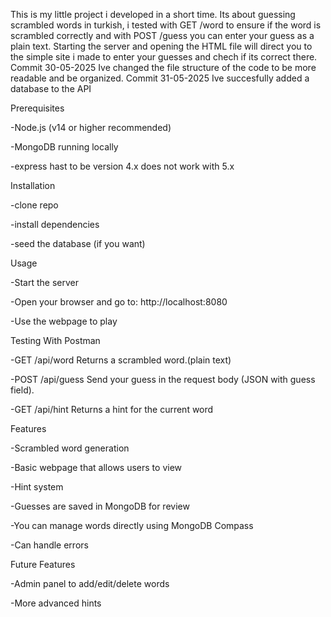 This is my little project i developed in a short time.
Its about guessing scrambled words in turkish, i tested with GET /word to ensure if the word is scrambled correctly and with POST /guess you can enter your guess as a plain text.
Starting the server and opening the HTML file will direct you to the simple site i made to enter your guesses and chech if its correct there.
Commit 30-05-2025 Ive changed the file structure of the code to be more readable and be organized.
Commit 31-05-2025 Ive succesfully added a database to the API

Prerequisites

-Node.js (v14 or higher recommended)

-MongoDB running locally 

-express hast to be version 4.x does not work with 5.x

Installation

-clone repo

-install dependencies

-seed the database (if you want)


Usage

-Start the server

-Open your browser and go to: http://localhost:8080

-Use the webpage to play

Testing With Postman

-GET /api/word
Returns a scrambled word.(plain text)

-POST /api/guess
Send your guess in the request body (JSON with guess field).

-GET /api/hint
Returns a hint for the current word 

Features

-Scrambled word generation

-Basic webpage that allows users to view 

-Hint system

-Guesses are saved in MongoDB for review

-You can manage words directly using MongoDB Compass

-Can handle errors

Future Features

-Admin panel to add/edit/delete words

-More advanced hints 

